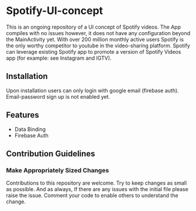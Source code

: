 # Spotify-UI-concept

This is an ongoing repository of a UI concept of Spotify videos. The App compiles with no issues however, 
it does not have any configuration beyond the MainActivity yet. With over 200 million monthly active users
Spotify is the only worthy competitor to youtube in the video-sharing platform. Spotify can leverage existing 
Spotify app to promote a version of Spotify Videos app (for example: see Instagram and IGTV). 


## Installation 

Upon installation users can only login with google email (firebase auth).
Email-password sign up is not enabled yet.



## Features

* Data Binding
* Firebase Auth

## Contribution Guidelines 

### Make Appropriately Sized Changes

Contributions to this repository are welcome. Try to keep changes as small as possible.
And as always, If there are any issues with the initial file please raise the issue.
Comment your code to enable others to understand the change. 

